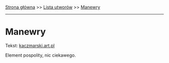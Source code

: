 [Strona główna](../index.md) >> [Lista utworów](../list.md) >> [Manewry](273.md)

---

# Manewry

Tekst: [kaczmarski.art.pl](https://www.kaczmarski.art.pl/tworczosc/wiersze/manewry/)

Element pospolity, nic ciekawego.